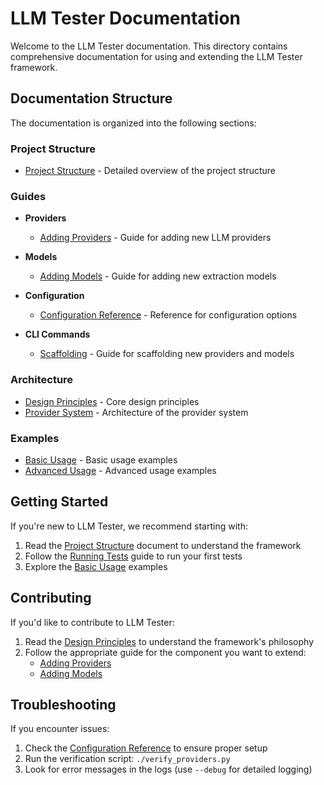 # LLM Tester Documentation

Welcome to the LLM Tester documentation. This directory contains comprehensive documentation for using and extending the LLM Tester framework.

## Documentation Structure

The documentation is organized into the following sections:

### Project Structure

- [Project Structure](PROJECT_STRUCTURE.md) - Detailed overview of the project structure

### Guides

- **Providers**
  - [Adding Providers](guides/providers/ADDING_PROVIDERS.md) - Guide for adding new LLM providers

- **Models**
  - [Adding Models](guides/models/ADDING_MODELS.md) - Guide for adding new extraction models

- **Configuration**
  - [Configuration Reference](guides/configuration/CONFIG_REFERENCE.md) - Reference for configuration options

- **CLI Commands**
  - [Scaffolding](guides/cli_commands/SCAFFOLDING.md) - Guide for scaffolding new providers and models

### Architecture

- [Design Principles](architecture/DESIGN_PRINCIPLES.md) - Core design principles
- [Provider System](architecture/PROVIDER_SYSTEM.md) - Architecture of the provider system

### Examples

- [Basic Usage](examples/BASIC_USAGE.md) - Basic usage examples
- [Advanced Usage](examples/ADVANCED_USAGE.md) - Advanced usage examples

## Getting Started

If you're new to LLM Tester, we recommend starting with:

1. Read the [Project Structure](PROJECT_STRUCTURE.md) document to understand the framework
2. Follow the [Running Tests](guides/testing/RUNNING_TESTS.md) guide to run your first tests
3. Explore the [Basic Usage](examples/BASIC_USAGE.md) examples

## Contributing

If you'd like to contribute to LLM Tester:

1. Read the [Design Principles](architecture/DESIGN_PRINCIPLES.md) to understand the framework's philosophy
2. Follow the appropriate guide for the component you want to extend:
   - [Adding Providers](guides/providers/ADDING_PROVIDERS.md)
   - [Adding Models](guides/models/ADDING_MODELS.md)

## Troubleshooting

If you encounter issues:

1. Check the [Configuration Reference](guides/configuration/CONFIG_REFERENCE.md) to ensure proper setup
2. Run the verification script: `./verify_providers.py`
3. Look for error messages in the logs (use `--debug` for detailed logging)
